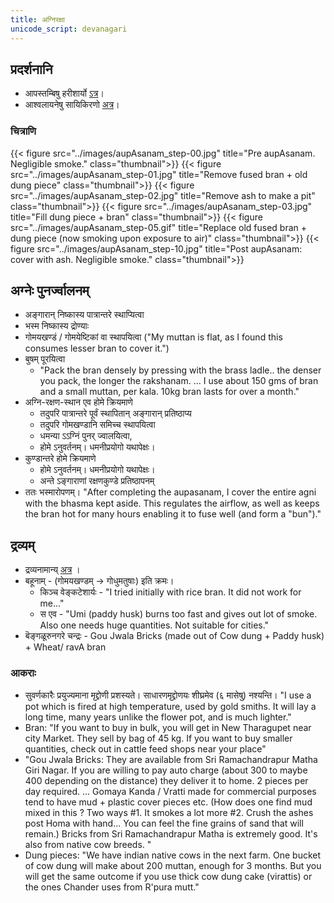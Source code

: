 ```yaml
---
title: अग्निरक्षा
unicode_script: devanagari
---
```


## प्रदर्शनानि
- आपस्तम्बिषु हरीशार्यो [ऽत्र](https://www.youtube.com/watch?v=pkRYT-iTi2c&list=PL63uIhJxWbgj98sDeWHQJmrKvBcirnf_9&index=7&t=0s)।
- आश्वलायनेषु सायिकिरणो [अत्र](https://www.youtube.com/watch?v=Lkv8rZBOhtE&list=PL63uIhJxWbgj98sDeWHQJmrKvBcirnf_9&index=10)।

### चित्राणि
{{< figure src="../images/aupAsanam_step-00.jpg" title="Pre aupAsanam. Negligible smoke." class="thumbnail">}}
{{< figure src="../images/aupAsanam_step-01.jpg" title="Remove fused bran + old dung piece"  class="thumbnail">}}
{{< figure src="../images/aupAsanam_step-02.jpg" title="Remove ash to make a pit"  class="thumbnail">}}
{{< figure src="../images/aupAsanam_step-03.jpg" title="Fill dung piece + bran"  class="thumbnail">}}
{{< figure src="../images/aupAsanam_step-05.gif" title="Replace old fused bran + dung piece (now smoking upon exposure to air)"  class="thumbnail">}}
{{< figure src="../images/aupAsanam_step-10.jpg" title="Post aupAsanam: cover with ash. Negligible smoke."  class="thumbnail">}}

## अग्नेः पुनर्ज्वालनम्
- अङ्गारान् निष्कास्य पात्रान्तरे स्थाप्यित्वा
- भस्म निष्कास्य द्रोण्याः
- गोमयखण्डं / गोमयेष्टिकां वा स्थापयित्वा ("My muttan is flat, as I found this consumes lesser bran to cover it.")
- बुषम् पूरयित्वा
    - "Pack the bran densely by pressing with the brass ladle.. the denser you pack, the longer the rakshanam. ... I use about 150 gms of bran and a small muttan, per kala. 10kg bran lasts for over a month."
- अग्नि-रक्षण-स्थान एव होमे क्रियमाणे
    - तदुपरि पात्रान्तरे पूर्वं स्थापितान् अङ्गारान् प्रतिष्ठाप्य
    - तदुपरि गोमखण्डानि समिच्च स्थापयित्वा
    - धमन्या ऽऽग्निं पुनर् ज्वालयित्वा,
    - होमे ऽनुवर्तनम्। धमनीप्रयोगो यथापेक्षः।
- कुण्डान्तरे होमे क्रियमाणे
    - होमे ऽनुवर्तनम्। धमनीप्रयोगो यथापेक्षः।
    - अन्ते ऽङ्गाराणां रक्षणकुण्डे प्रतिष्ठापनम्
- ततः भस्मारोपणम्। "After completing the aupasanam, I cover the entire agni with the bhasma kept aside. This regulates the airflow, as well as keeps the bran hot for many hours enabling it to fuse well (and form a "bun")."

## द्रव्यम्
- द्रव्यनामान्य् [अत्र](/kalpAntaram/vishvAsa-matam/kriyAH/angAni/dravyam/) ।
- बहूनाम् - (गोमयखण्डम् → गोधुमतुषाः) इति क्रमः।
  - किञ्च वेङ्कटेशार्यः - "I tried initially with rice bran.  It did not work for me..."
  - स एव - "Umi (paddy husk) burns too fast and gives out lot of smoke. Also one needs huge quantities. Not suitable for cities."
- बॆङ्गळूरुनगरे चन्द्रः - Gou Jwala Bricks (made out of Cow dung + Paddy husk) + Wheat/ ravA bran

### आकराः
- सुवर्णकारैः प्रयुज्यमाना मृद्द्रोणी प्रशस्यते। साधारणमृद्द्रोणयः शीघ्रमेव (६ मासेषु) नश्यन्ति। "I use a pot which is fired at high temperature, used by gold smiths. It will lay a long time, many years unlike the flower pot, and is much lighter."
- Bran: "If you want to buy in bulk, you will get in New Tharagupet near city Market. They sell by bag of 45 kg. If you want to buy smaller quantities, check out in cattle feed shops near your place"
- "Gou Jwala Bricks: They are available from Sri Ramachandrapur Matha Giri Nagar. If you are willing to pay auto charge (about 300 to maybe 400 depending on the distance) they deliver it to home. 2 pieces per day required. ... Gomaya Kanda / Vratti made for commercial purposes tend to have mud + plastic cover pieces etc. (How does one find mud mixed in this ? Two ways #1. It smokes a lot more #2. Crush the ashes post Homa with hand... You can feel the fine grains of sand that will remain.) Bricks from Sri Ramachandrapur Matha is extremely good. It's also from native cow breeds. "
- Dung pieces: "We have indian native cows in the next farm. One bucket of cow dung will make about 200 muttan, enough for 3 months. But you will get the same outcome if you use thick cow dung cake (virattis) or the ones Chander uses from R'pura mutt."

